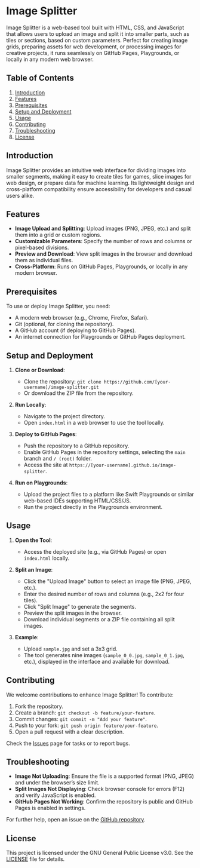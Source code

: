 # Image Splitter

Image Splitter is a web-based tool built with HTML, CSS, and JavaScript that allows users to upload an image and split it into smaller parts, such as tiles or sections, based on custom parameters. Perfect for creating image grids, preparing assets for web development, or processing images for creative projects, it runs seamlessly on GitHub Pages, Playgrounds, or locally in any modern web browser.

## Table of Contents
1. [Introduction](#introduction)
2. [Features](#features)
3. [Prerequisites](#prerequisites)
4. [Setup and Deployment](#setup-and-deployment)
5. [Usage](#usage)
6. [Contributing](#contributing)
7. [Troubleshooting](#troubleshooting)
8. [License](#license)

## Introduction

Image Splitter provides an intuitive web interface for dividing images into smaller segments, making it easy to create tiles for games, slice images for web design, or prepare data for machine learning. Its lightweight design and cross-platform compatibility ensure accessibility for developers and casual users alike.

## Features

- **Image Upload and Splitting**: Upload images (PNG, JPEG, etc.) and split them into a grid or custom regions.
- **Customizable Parameters**: Specify the number of rows and columns or pixel-based divisions.
- **Preview and Download**: View split images in the browser and download them as individual files.
- **Cross-Platform**: Runs on GitHub Pages, Playgrounds, or locally in any modern browser.

## Prerequisites

To use or deploy Image Splitter, you need:
- A modern web browser (e.g., Chrome, Firefox, Safari).
- Git (optional, for cloning the repository).
- A GitHub account (if deploying to GitHub Pages).
- An internet connection for Playgrounds or GitHub Pages deployment.

## Setup and Deployment

1. **Clone or Download**:
   - Clone the repository: `git clone https://github.com/[your-username]/image-splitter.git`
   - Or download the ZIP file from the repository.

2. **Run Locally**:
   - Navigate to the project directory.
   - Open `index.html` in a web browser to use the tool locally.

3. **Deploy to GitHub Pages**:
   - Push the repository to a GitHub repository.
   - Enable GitHub Pages in the repository settings, selecting the `main` branch and `/ (root)` folder.
   - Access the site at `https://[your-username].github.io/image-splitter`.

4. **Run on Playgrounds**:
   - Upload the project files to a platform like Swift Playgrounds or similar web-based IDEs supporting HTML/CSS/JS.
   - Run the project directly in the Playgrounds environment.

## Usage

1. **Open the Tool**:
   - Access the deployed site (e.g., via GitHub Pages) or open `index.html` locally.

2. **Split an Image**:
   - Click the "Upload Image" button to select an image file (PNG, JPEG, etc.).
   - Enter the desired number of rows and columns (e.g., 2x2 for four tiles).
   - Click "Split Image" to generate the segments.
   - Preview the split images in the browser.
   - Download individual segments or a ZIP file containing all split images.

3. **Example**:
   - Upload `sample.jpg` and set a 3x3 grid.
   - The tool generates nine images (`sample_0_0.jpg`, `sample_0_1.jpg`, etc.), displayed in the interface and available for download.

## Contributing

We welcome contributions to enhance Image Splitter! To contribute:
1. Fork the repository.
2. Create a branch: `git checkout -b feature/your-feature`.
3. Commit changes: `git commit -m "Add your feature"`.
4. Push to your fork: `git push origin feature/your-feature`.
5. Open a pull request with a clear description.

Check the [Issues](https://github.com/[your-username]/image-splitter/issues) page for tasks or to report bugs.

## Troubleshooting

- **Image Not Uploading**: Ensure the file is a supported format (PNG, JPEG) and under the browser’s size limit.
- **Split Images Not Displaying**: Check browser console for errors (F12) and verify JavaScript is enabled.
- **GitHub Pages Not Working**: Confirm the repository is public and GitHub Pages is enabled in settings.

For further help, open an issue on the [GitHub repository](https://github.com/[your-username]/image-splitter/issues).

## License

This project is licensed under the GNU General Public License v3.0. See the [LICENSE](https://www.gnu.org/licenses/gpl-3.0.txt) file for details.